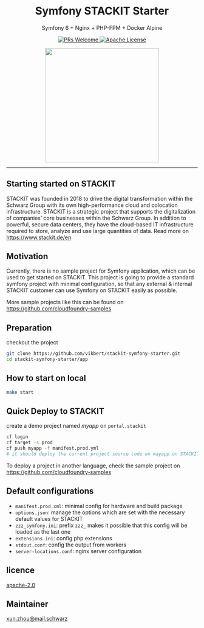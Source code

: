 <div align="center">
    <h1 style="font-weight: bolder; margin-top: 0" class="opacity-75">Symfony STACKIT Starter</h1>
</div>

<div align="center">
  <p>Symfony 6 + Nginx + PHP-FPM + Docker Alpine </p>

  <p>
    <a href="#">
      <img src="https://img.shields.io/badge/PRs-Welcome-brightgreen.svg?style=flat-square" alt="PRs Welcome">
    </a>
    <a href="#">
      <img src="https://img.shields.io/badge/License-Apache-brightgreen.svg?style=flat-square" alt="Apache License">
    </a>
  </p>

  <img src="https://xrgo.io/wp-content/uploads/STACKIT_CLOUD_POS_CMYK-1024x226.png" width="300"/>
</div>

---

## Starting started on STACKIT

STACKIT was founded in 2018 to drive the digital transformation within the Schwarz Group with its own 
high-performance cloud and colocation infrastructure. STACKIT is a strategic project that supports the 
digitalization of companies’ core businesses within the Schwarz Group. In addition to powerful, secure data centers, 
they have the cloud-based IT infrastructure required to store, analyze and use large quantities of data. Read more on <https://www.stackit.de/en>

## Motivation
Currently, there is no sample project for Symfony application, which can be used to get started on STACKIT.
This project is going to provide a standard symfony project with minimal configuration, so that any external & internal 
STACKIT customer can use Symfony on STACKIT easily as possible.

More sample projects like this can be found on <https://github.com/cloudfoundry-samples>

## Preparation
checkout the project
```bash
git clone https://github.com/vikbert/stackit-symfony-starter.git
cd stackit-symfony-starter/app
```

## How to start on local
```bash
make start
```

## Quick Deploy to STACKIT
create a demo project named *myapp* on `portal.stackit`
```bash
cf login
cf target -s prod
cf push myapp -f manifest.prod.yml
# it should deploy the current project source code on mayapp on STACKIT.
```

To deploy a project in another language, check the sample project on <https://github.com/cloudfoundry-samples>

## Default configurations
- `manifest.prod.xml`: minimal config for hardware and build package
- `options.json`: manage the options which are set with the necessary default values for STACKIT
- `zzz_symfony.ini`: prefix `zzz_` makes it possible that this config will be loaded as the last one
- `extensions.ini`: config php extensions
- `stdout.conf`: config the output from workers
- `server-locations.conf`: nginx server configuration

##  licence
[apache-2.0](https://choosealicense.com/licenses/apache-2.0/)

## Maintainer
[xun.zhou@mail.schwarz](https://vikbert.github.io/)
